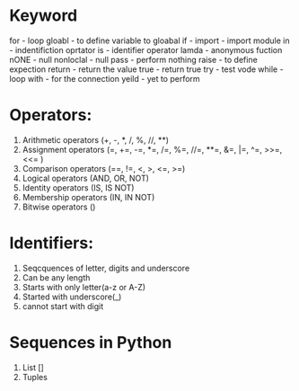 # Keyword
for - loop
gloabl - to define variable to gloabal
if - 
import - import module
in - indentifiction oprtator
is - identifier operator
lamda - anonymous fuction
nONE - null
nonloclal - null
pass - perform nothing
raise - to define expection
return - return the value
true - return true
try - test vode
while - loop
with - for the connection
yeild - yet to perform


# Operators:
1. Arithmetic operators (+, -, *, /, %, //, **)
2. Assignment operators (=, +=, -=, *=, /=, %=, //=, **=, &=, |=, ^=, >>=, <<=	)
3. Comparison operators (==, !=, <, >, <=, >=)
4. Logical operators (AND, OR, NOT)
5. Identity operators (IS, IS NOT)
6. Membership operators (IN, IN NOT)
7. Bitwise operators ()

# Identifiers:
1. Seqcquences of letter, digits and underscore
2. Can be any length
3. Starts with only letter(a-z or A-Z)
4. Started with underscore(_)
5. cannot start with digit

# Sequences in Python
1. List []
2. Tuples